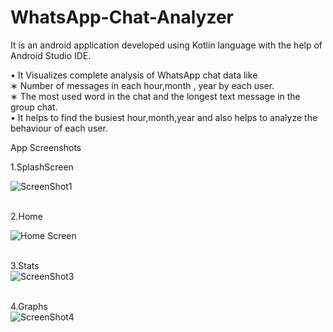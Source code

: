 # WhatsApp-Chat-Analyzer
It is an android application developed using Kotlin language with the help of Android Studio IDE.

• It  Visualizes complete analysis of WhatsApp chat data like<br/>
∗ Number of messages in each hour,month , year by each user.<br/>
∗ The most used word in the chat and the longest text message in the group chat.<br/>
• It helps to find the busiest hour,month,year and also helps to analyze the behaviour of each user.<br/>

App Screenshots <br/>

1.SplashScreen<br/>

![ScreenShot1](https://github.com/dp-82/WhatsApp-Chat-Analyzer/blob/master/app/src/main/res/drawable/p1.jpg)<br/><br/>

2.Home<br/>

![Home Screen](https://github.com/dp-82/WhatsApp-Chat-Analyzer/blob/master/app/src/main/res/drawable/p2.jpg)<br/><br/>

3.Stats<br/>
![ScreenShot3](https://github.com/dp-82/WhatsApp-Chat-Analyzer/blob/master/app/src/main/res/drawable/p3.jpg)<br/><br/>

4.Graphs<br/>
![ScreenShot4](https://github.com/dp-82/WhatsApp-Chat-Analyzer/blob/master/app/src/main/res/drawable/p4.jpg)<br/><br/>
